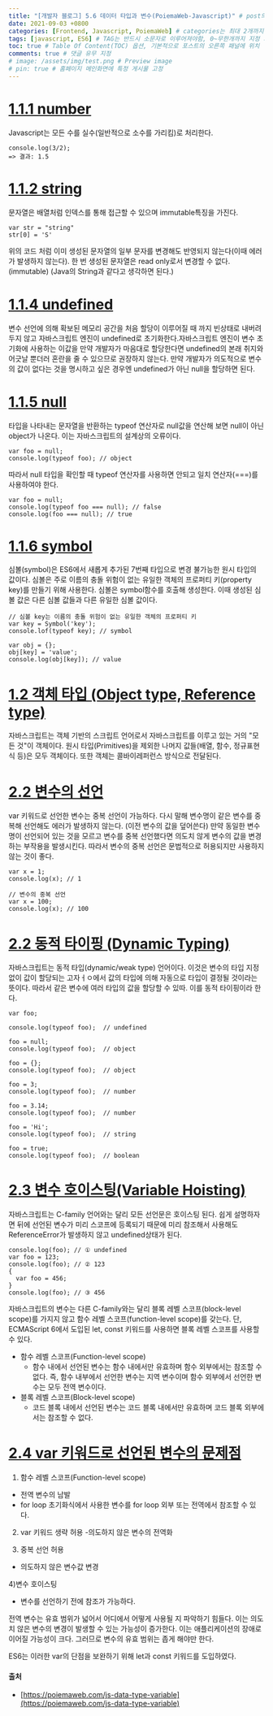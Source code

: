 ```yaml
---
title: "[개발자 블로그] 5.6 데이터 타입과 변수(PoiemaWeb-Javascript)" # post의 layout이 기본적으로 post로 설정되어있어서 Front Matter에 따로 layout변수를 만들어 주지 않아도 됨
date: 2021-09-03 +0800
categories: [Frontend, Javascript, PoiemaWeb] # categories는 최대 2개까지 가능
tags: [javascript, ES6] # TAG는 반드시 소문자로 이루어져야함, 0~무한개까지 지정 가능
toc: true # Table Of Content(TOC) 옵션, 기본적으로 포스트의 오른쪽 패널에 위치
comments: true # 댓글 유무 지정
# image: /assets/img/test.png # Preview image
# pin: true # 홈페이지 메인화면에 특정 게시물 고정
---
```


# [1.1.1 number](https://poiemaweb.com/js-data-type-variable#111-number)
Javascript는 모든 수를 실수(일반적으로 소수를 가리킴)로 처리한다.

~~~
console.log(3/2);
=> 결과: 1.5
~~~

# [1.1.2 string](https://poiemaweb.com/js-data-type-variable#112-string)
문자열은 배열처럼 인덱스를 통해 접근할 수 있으며 immutable특징을 가진다.

~~~
var str = "string"
str[0] = 'S'
~~~

위의 코드 처럼 이미 생성된 문자열의 일부 문자를 변경해도 반영되지 않는다(이때 에러가 발생하지 않는다). 한 번 생성된 문자열은 read only로서 변경할 수 없다.(immutable)
(Java의 String과 같다고 생각하면 된다.)

# [1.1.4 undefined](https://poiemaweb.com/js-data-type-variable#114-undefined)
변수 선언에 의해 확보된 메모리 공간을 처음 할당이 이루어질 때 까지 빈상태로 내버려두지 않고 자바스크립트 엔진이 undefined로 초기화한다.자바스크립트 엔진이 변수 초기화에 사용하는 이값을 만약 개발자가 마음대로 할당한다면 undefined의 본래 취지와 어긋날 뿐더러 혼란을 줄 수 있으므로 권장하지 않는다. 만약 개발자가 의도적으로 변수의 값이 없다는 것을 명시하고 싶은 경우엔 undefined가 아닌 null을 할당하면 된다.

# [1.1.5 null](https://poiemaweb.com/js-data-type-variable#115-null)
타입을 나타내는 문자열을 반환하는 typeof 연산자로 null값을 연산해 보면 null이 아닌 object가 나온다. 이는 자바스크립트의 설계상의 오류이다.

~~~
var foo = null;
console.log(typeof foo); // object
~~~

따라서 null 타입을 확인할 때 typeof 연산자를 사용하면 안되고 일치 연산자(===)를 사용하여야 한다.

~~~
var foo = null;
console.log(typeof foo === null); // false
console.log(foo === null); // true
~~~

# [1.1.6 symbol](https://poiemaweb.com/js-data-type-variable#116-symbol)
심볼(symbol)은 ES6에서 새롭게 추가된 7번째 타입으로 변경 불가능한 원시 타입의 값이다. 심볼은 주로 이름의 충돌 위험이 없는 유일한 객체의 프로퍼티 키(property key)를 만들기 위해 사용한다. 심볼은 symbol함수를 호출해 생성한다. 이때 생성된 심볼 값은 다른 심볼 값들과 다른 유일한 심볼 값이다.

~~~
// 심볼 key는 이름의 충돌 위험이 없는 유일한 객체의 프로퍼티 키
var key = Symbol('key');
console.lof(typeof key); // symbol

var obj = {};
obj[key] = 'value';
console.log(obj[key]); // value
~~~

# [1.2 객체 타입 (Object type, Reference type)](https://poiemaweb.com/js-data-type-variable#12-%EA%B0%9D%EC%B2%B4-%ED%83%80%EC%9E%85-object-type-reference-type)
자바스크립트는 객체 기반의 스크립트 언어로서 자바스크립트를 이루고 있는 거의 "모든 것"이 객체이다. 원시 타입(Primitives)을 제외한 나머지 값들(배열, 함수, 정규표현식 등)은 모두 객체이다. 또한 객체는 콜바이레퍼런스 방식으로 전달된다.

# [2.2 변수의 선언](https://poiemaweb.com/js-data-type-variable#21-%EB%B3%80%EC%88%98%EC%9D%98-%EC%84%A0%EC%96%B8)
var 키워드로 선언한 변수는 중복 선언이 가능하다. 다시 말해 변수명이 같은 변수를 중복해 선언해도 에러가 발생하지 않는다. (이전 변수의 값을 덮어쓴다)  만약 동일한 변수명이 선언되어 있는 것을 모르고 변수를 중복 선언했다면 의도치 않게 변수의 값을 변경하는 부작용을 발생시킨다. 따라서 변수의 중복 선언은 문법적으로 허용되지만 사용하지 않는 것이 좋다.

~~~
var x = 1;
console.log(x); // 1

// 변수의 중복 선언
var x = 100;
console.log(x); // 100
~~~

# [2.2 동적 타이핑 (Dynamic Typing)](https://poiemaweb.com/js-data-type-variable#22-%EB%8F%99%EC%A0%81-%ED%83%80%EC%9D%B4%ED%95%91-dynamic-typing)
자바스크립트는 동적 타입(dynamic/weak type) 언어이다. 이것은 변수의 타입 지정없이 값이 할당되는 고자ㅓㅇ에서 값의 타입에 의해 자동으로 타입이 결정될 것이라는 뜻이다. 따라서 같은 변수에 여러 타입의 값을 할당할 수 있따. 이를 동적 타이핑이라 한다.

~~~
var foo;

console.log(typeof foo);  // undefined

foo = null;
console.log(typeof foo);  // object

foo = {};
console.log(typeof foo);  // object

foo = 3;
console.log(typeof foo);  // number

foo = 3.14;
console.log(typeof foo);  // number

foo = 'Hi';
console.log(typeof foo);  // string

foo = true;
console.log(typeof foo);  // boolean
~~~

# [2.3 변수 호이스팅(Variable Hoisting)](https://poiemaweb.com/js-data-type-variable#23-%EB%B3%80%EC%88%98-%ED%98%B8%EC%9D%B4%EC%8A%A4%ED%8C%85variable-hoisting)
자바스크립트는 C-family 언어와는 달리 모든 선언문은 호이스팅 된다. 쉽게 설명하자면 뒤에 선언된 변수가 미리 스코프에 등록되기 때문에 미리 참조해서 사용해도 ReferenceError가 발생하지 않고 undefined상태가 된다.

~~~
console.log(foo); // ① undefined
var foo = 123;
console.log(foo); // ② 123
{
  var foo = 456;
}
console.log(foo); // ③ 456
~~~

자바스크립트의 변수는 다른 C-family와는 달리 블록 레벨 스코프(block-level scope)를 가지지 않고 함수 레벨 스코프(function-level scope)를 갖는다. 단, ECMAScript 6에서 도입된 let, const 키워드를 사용하면 블록 레벨 스코프를 사용할 수 있다.

- 함수 레벨 스코프(Function-level scope)
    - 함수 내에서 선언된 변수는 함수 내에서만 유효하며 함수 외부에서는 참조할 수 없다. 즉, 함수 내부에서 선언한 변수는 지역 변수이며 함수 외부에서 선언한 변수는 모두 전역 변수이다.
- 블록 레벨 스코프(Block-level scope)
    - 코드 블록 내에서 선언된 변수는 코드 블록 내에서만 유효하며 코드 블록 외부에서는 참조할 수 없다.

# [2.4 var 키워드로 선언된 변수의 문제점](https://poiemaweb.com/js-data-type-variable#24-var-%ED%82%A4%EC%9B%8C%EB%93%9C%EB%A1%9C-%EC%84%A0%EC%96%B8%EB%90%9C-%EB%B3%80%EC%88%98%EC%9D%98-%EB%AC%B8%EC%A0%9C%EC%A0%90)
1) 함수 레벨 스코프(Function-level scope)
- 전역 변수의 남발
- for loop 초기화식에서 사용한 변수를 for loop 외부 또는 전역에서 참조할 수 있다.

2) var 키워드 생략 허용
-의도하지 않은 변수의 전역화

3) 중복 선언 허용
- 의도하지 않은 변수값 변경

4)변수 호이스팅
- 변수를 선언하기 전에 참조가 가능하다.

전역 변수는 유효 범위가 넓어서 어디에서 어떻게 사용될 지 파악하기 힘들다. 이는 의도치 않은 변수의 변경이 발생할 수 있는 가능성이 증가한다. 이는 애플리케이션의 장애로 이어질 가능성이 크다. 그러므로 변수의 유효 범위는 좁게 해야만 한다.

ES6는 이러한 var의 단점을 보완하기 위해 let과 const 키워드를 도입하였다.

#### 출처
- [https://poiemaweb.com/js-data-type-variable](https://poiemaweb.com/js-data-type-variable)